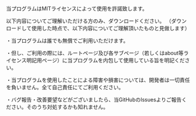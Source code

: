 当プログラムはMITライセンスによって使用を許諾致します。

以下内容についてご理解いただける方のみ、ダウンロードください。
（ダウンロードして使用した時点で、以下内容についてご理解頂いたものと見做します）

・当プログラムは誰でも無償でご利用いただけます。

・但し、ご利用の際には、ルートページ及び各サブページ（若しくはabout等ライセンス明記用ページ）に当プログラムを内包して使用している旨を明記ください。

・当プログラムを使用したことによる障害や損害については、開発者は一切責任を負いません。全て自己責任にてご利用ください。

・バグ報告・改善要望などがございましたら、当GitHubのIssuesよりご報告ください。そのうち対処するかも知れません。
